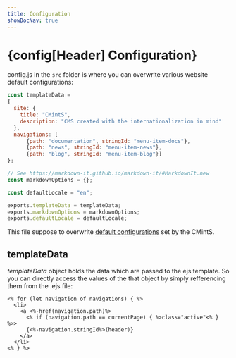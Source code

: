 ```yaml
---
title: Configuration
showDocNav: true
---
```


# {config[Header] Configuration}

config.js in the `src` folder is where you can overwrite various website default configurations:

```javascript
const templateData =
{
  site: {
    title: "CMintS",
    description: "CMS created with the internationalization in mind"
  },
  navigations: [
      {path: "documentation", stringId: "menu-item-docs"},
      {path: "news", stringId: "menu-item-news"},
      {path: "blog", stringId: "menu-item-blog"}]
};

// See https://markdown-it.github.io/markdown-it/#MarkdownIt.new
const markdownOptions = {};

const defaultLocale = "en";

exports.templateData = templateData;
exports.markdownOptions = markdownOptions;
exports.defaultLocale = defaultLocale;
```

This file suppose to overwrite [default
configurations](https://github.com/Manvel/cmints/blob/master/config.js) set by
the CMintS.

## templateData

*templateData* object holds the data which are passed to the ejs template. So you
can directly access the values of the that object by simply refferencing them from the .ejs file:

```
<% for (let navigation of navigations) { %>
  <li>
    <a <%-href(navigation.path)%>
      <% if (navigation.path == currentPage) { %>class="active"<% } %>>
      {<%-navigation.stringId%>(header)}
    </a>
  </li>
<% } %>
```

